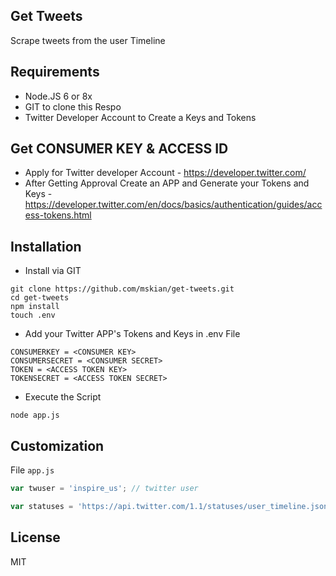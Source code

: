 ## Get Tweets

<p>Scrape tweets from the user Timeline</p>

## Requirements

- Node.JS 6 or 8x
- GIT to clone this Respo
- Twitter Developer Account to Create a Keys and Tokens

## Get CONSUMER KEY & ACCESS ID

- Apply for Twitter developer Account - https://developer.twitter.com/
- After Getting Approval Create an APP and Generate your Tokens and Keys - https://developer.twitter.com/en/docs/basics/authentication/guides/access-tokens.html

## Installation

- Install via GIT

```
git clone https://github.com/mskian/get-tweets.git
cd get-tweets
npm install
touch .env
```

- Add your Twitter APP's Tokens and Keys in .env File

```
CONSUMERKEY = <CONSUMER KEY>
CONSUMERSECRET = <CONSUMER SECRET>
TOKEN = <ACCESS TOKEN KEY>
TOKENSECRET = <ACCESS TOKEN SECRET>
```

- Execute the Script

```
node app.js
```

## Customization

File `app.js`

```javascript
var twuser = 'inspire_us'; // twitter user

var statuses = 'https://api.twitter.com/1.1/statuses/user_timeline.json?count=5'; // count - list the no of tweets you want to Display
```

## License

MIT
